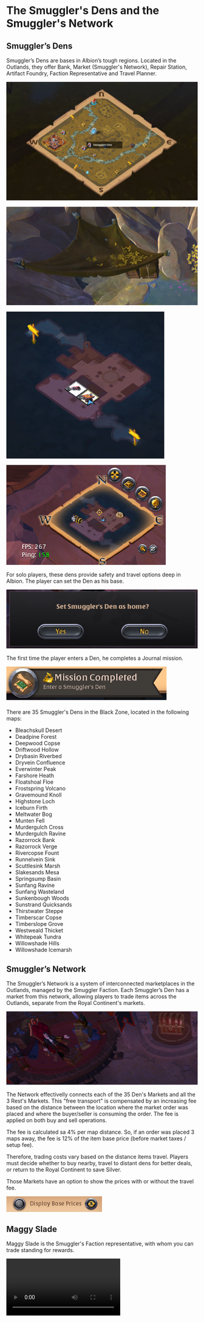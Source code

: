 <!--
title: "Albion Online Smuggler's Dens and Smuggler's Network Tutorial"
summary: "Learn about the Smuggler's Market in Albion Online."
author: "Albion Free Market"
createdAt: "2025-01-15"
updatedAt: "2025-01-15"
category: "tutorial"
tags: ["albion-online", "smugglers-den", "game-mechanics"]
-->
# The Smuggler's Dens and the Smuggler's Network

## Smuggler’s Dens

Smuggler’s Dens are bases in Albion’s tough regions. Located in the Outlands, they offer Bank, Market (Smuggler's Network), Repair Station, Artifact Foundry, Faction Representative and Travel Planner.

![Den In the World](https://raw.githubusercontent.com/JPCodeCraft/AlbionFreeMarketTutorials/main/tutorials/mechanics/smugglers/1.png)

![Den In the World 2](https://raw.githubusercontent.com/JPCodeCraft/AlbionFreeMarketTutorials/main/tutorials/mechanics/smugglers/2.png)

![Den Layout](https://raw.githubusercontent.com/JPCodeCraft/AlbionFreeMarketTutorials/main/tutorials/mechanics/smugglers/4.png)

![Den MiniMap](https://raw.githubusercontent.com/JPCodeCraft/AlbionFreeMarketTutorials/main/tutorials/mechanics/smugglers/8.png)

For solo players, these dens provide safety and travel options deep in Albion. The player can set the Den as his base.

![Set Den as Home](https://raw.githubusercontent.com/JPCodeCraft/AlbionFreeMarketTutorials/main/tutorials/mechanics/smugglers/7.png)

The first time the player enters a Den, he completes a Journal mission.

![Set Den as Home](https://raw.githubusercontent.com/JPCodeCraft/AlbionFreeMarketTutorials/main/tutorials/mechanics/smugglers/3.png)

There are 35 Smuggler's Dens in the Black Zone, located in the following maps:

- Bleachskull Desert
- Deadpine Forest
- Deepwood Copse
- Driftwood Hollow
- Drybasin Riverbed
- Dryvein Confluence
- Everwinter Peak
- Farshore Heath
- Floatshoal Floe
- Frostspring Volcano
- Gravemound Knoll
- Highstone Loch
- Iceburn Firth
- Meltwater Bog
- Munten Fell
- Murdergulch Cross
- Murdergulch Ravine
- Razorrock Bank
- Razorrock Verge
- Rivercopse Fount
- Runnelvein Sink
- Scuttlesink Marsh
- Slakesands Mesa
- Springsump Basin
- Sunfang Ravine
- Sunfang Wasteland
- Sunkenbough Woods
- Sunstrand Quicksands
- Thirstwater Steppe
- Timberscar Copse
- Timberslope Grove
- Westweald Thicket
- Whitepeak Tundra
- Willowshade Hills
- Willowshade Icemarsh

## Smuggler’s Network

The Smuggler’s Network is a system of interconnected marketplaces in the Outlands, managed by the Smuggler Faction. Each Smuggler’s Den has a market from this network, allowing players to trade items across the Outlands, separate from the Royal Continent's markets.

![Set Den as Home](https://raw.githubusercontent.com/JPCodeCraft/AlbionFreeMarketTutorials/main/tutorials/mechanics/smugglers/5.png)

The Network effectivelly connects each of the 35 Den's Markets and all the 3 Rest's Markets. This "free transport" is compensated by an increasing fee based on the distance between the location where the market order was placed and where the buyer/seller is consuming the order. The fee is applied on both buy and sell operations.

The fee is calculated sa 4% per map distance. So, if an order was placed 3 maps away, the fee is 12% of the item base price (before market taxes / setup fee).

Therefore, trading costs vary based on the distance items travel. Players must decide whether to buy nearby, travel to distant dens for better deals, or return to the Royal Continent to save Silver.

Those Markets have an option to show the prices with or without the travel fee.

![Set Den as Home](https://raw.githubusercontent.com/JPCodeCraft/AlbionFreeMarketTutorials/main/tutorials/mechanics/smugglers/6.png)

## Maggy Slade

Maggy Slade is the Smuggler's Faction representative, with whom you can trade standing for rewards.

![Maggy Slade](https://raw.githubusercontent.com/JPCodeCraft/AlbionFreeMarketTutorials/main/tutorials/mechanics/smugglers/v1.mp4)
